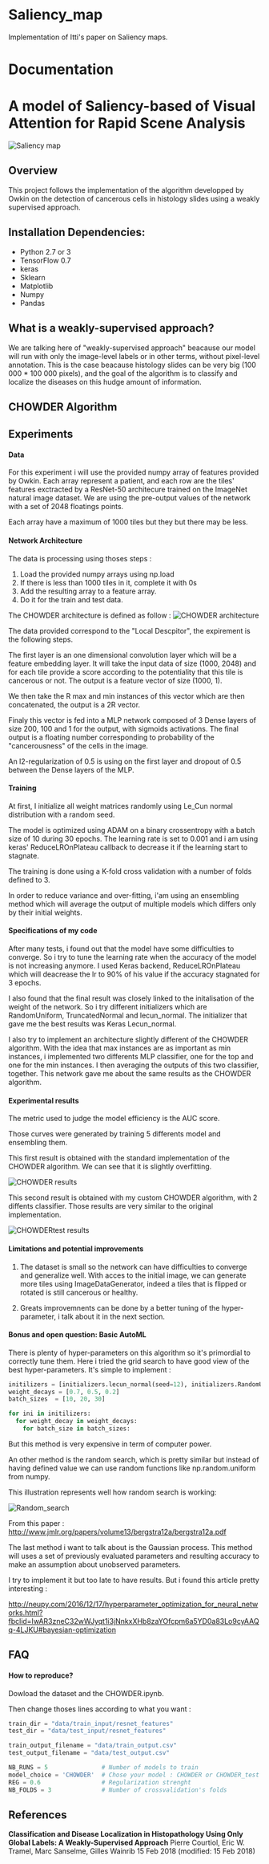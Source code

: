 # Saliency_map
Implementation of Itti's paper on Saliency maps.

# Documentation 

# A model of Saliency-based of Visual Attention for Rapid Scene Analysis


![Saliency map](https://github.com/ThibBac/Saliency_map/blob/master/images/sal.png)

## Overview
This project follows the implementation of the algorithm developped by Owkin on the detection of cancerous cells in histology slides using a weakly supervised approach.

## Installation Dependencies:
* Python 2.7 or 3
* TensorFlow 0.7
* keras
* Sklearn
* Matplotlib
* Numpy
* Pandas

## What is a weakly-supervised approach?

We are talking here of "weakly-supervised approach" beacause our model will run with only the image-level labels or in other terms, without pixel-level annotation. 
This is the case beacause histology slides can be very big (100 000 * 100 000 pixels), and the goal of the algorithm is to classify and localize the diseases on this hudge amount of information.

## CHOWDER Algorithm

## Experiments

#### Data

For this experiment i will use the provided numpy array of features provided by Owkin. 
Each array represent a patient, and each row are the tiles' features exctracted by a ResNet-50 architecure trained on the ImageNet natural image dataset.
We are using the pre-output values of the network with a set of 2048 floatings points.

Each array have a maximum of 1000 tiles but they but there may be less.

#### Network Architecture

The data is processing using thoses steps :

1. Load the provided numpy arrays using np.load
2. If there is less than 1000 tiles in it, complete it with 0s
3. Add the resulting array to a feature array.
4. Do it for the train and test data.


The CHOWDER architecture is defined as follow :
![CHOWDER architecture](https://github.com/ThibBac/Ownkin-s_Homework/blob/master/images/architecture.PNG)

The data provided correspond to the "Local Descpitor", the expirement is the following steps.

The first layer is an one dimensional convolution layer which will be a feature embedding layer. It will take the input data of size (1000, 2048) and for each tile provide a score according to the potentiality that this tile is cancerous or not. The output is a feature vector of size (1000, 1).

We then take the R max and min instances of this vector which are then concatenated, the output is a 2R vector.

Finaly this vector is fed into a MLP network composed of 3 Dense layers of size 200, 100 and 1 for the output, with sigmoids activations.
The final output is a floating number corresponding to probability of the "cancerousness" of the cells in the image.

An l2-regularization of 0.5 is using on the first layer and dropout of 0.5 between the Dense layers of the MLP.


#### Training

At first, I initialize all weight matrices randomly using Le_Cun normal distribution with a random seed.

The model is optimized using ADAM on a binary crossentropy with a batch size of 10 during 30 epochs.
The learning rate is set to 0.001 and i am using keras' ReduceLROnPlateau callback to decrease it if the learning start to stagnate.

The training is done using a K-fold cross validation with a number of folds defined to 3.

In order to reduce variance and over-fitting, i'am using an ensembling method which will average the output of multiple models which differs only by their initial weights.



#### Specifications of my code

After many tests, i found out that the model have some difficulties to converge. So i try to tune the learning rate when the accuracy of the model is not increasing anymore.
I used Keras backend, ReduceLROnPlateau which will deacrease the lr to 90% of his value if the accuracy stagnated for 3 epochs.

I also found that the final result was closely linked to the initalisation of the weight of the network. So i try different initializers which are RandomUniform, TruncatedNormal and lecun_normal. 
The initializer that gave me the best results was Keras Lecun_normal.


I also try to implement an architecture slightly different of the CHOWDER algorithm.
With the idea that max instances are as important as min instances, i implemented two differents MLP classifier, one for the top and one for the min instances.
I then averaging the outputs of this two classifier, together.
This network gave me about the same results as the CHOWDER algorithm.


#### Experimental results

The metric used to judge the model efficiency is the AUC score.

Those curves were generated by training 5 differents model and ensembling them.

This first result is obtained with the standard implementation of the CHOWDER algorithm.
We can see that it is slightly overfitting.

![CHOWDER results](https://github.com/ThibBac/Ownkin-s_Homework/blob/master/images/results1.PNG)


This second result is obtained with my custom CHOWDER algorithm, with 2 diffents classifier.
Those results are very similar to the original implementation.

![CHOWDERtest results](https://github.com/ThibBac/Ownkin-s_Homework/blob/master/images/results2.PNG)


#### Limitations and potential improvements
  
1. The dataset is small so the network can have difficulties to converge and generalize well.
With acces to the initial image, we can generate more tiles using ImageDataGenerator, indeed a tiles that is flipped or rotated is still cancerous or healthy.

2. Greats improvemnents can be done by a better tuning of the hyper-parameter, i talk about it in the next section.



#### Bonus and open question: Basic AutoML

There is plenty of hyper-parameters on this algorithm so it's primordial to correctly tune them.
Here i tried the grid search to have good view of the best hyper-parameters.
It's simple to implement :
```python
initilizers = [initializers.lecun_normal(seed=12), initializers.RandomUniform(minval=-0.05, maxval=0.05, seed=12), initializers.TruncatedNormal(mean=0.0, stddev=0.05, seed=12)]
weight_decays = [0.7, 0.5, 0.2]
batch_sizes  = [10, 20, 30]

for ini in initilizers:
  for weight_decay in weight_decays:
    for batch_size in batch_sizes:
```
But this method is very expensive in term of computer power. 

An other method is the random search, which is pretty similar but instead of having defined value we can use random functions like 
np.random.uniform from numpy.

This illustration represents well how random search is working:

![Random_search](https://github.com/ThibBac/Ownkin-s_Homework/blob/master/images/Random_search.PNG)

From this paper : http://www.jmlr.org/papers/volume13/bergstra12a/bergstra12a.pdf


The last method i want to talk about is the Gaussian process. This method will uses a set of previously evaluated parameters and resulting accuracy to make an assumption about unobserved parameters.

I try to implement it but too late to have results. But i found this article pretty interesting :

http://neupy.com/2016/12/17/hyperparameter_optimization_for_neural_networks.html?fbclid=IwAR3zneC32wWJyqt1i3jNnkxXHb8zaYOfcpm6a5YD0a83Lo9cyAAQq-4LJKU#bayesian-optimization


## FAQ

#### How to reproduce?

Dowload the dataset and the CHOWDER.ipynb.

Then change thoses lines according to what you want :
 
```python
train_dir = "data/train_input/resnet_features"
test_dir = "data/test_input/resnet_features"

train_output_filename = "data/train_output.csv"
test_output_filename = "data/test_output.csv"

NB_RUNS = 5               # Number of models to train
model_choice = 'CHOWDER'  # Chose your model : CHOWDER or CHOWDER_test
REG = 0.6                 # Regularization strenght
NB_FOLDS = 3              # Number of crossvalidation's folds
```

## References

**Classification and Disease Localization in Histopathology Using Only Global Labels: A Weakly-Supervised Approach** 
Pierre Courtiol, Eric W. Tramel, Marc Sanselme, Gilles Wainrib 
15 Feb 2018 (modified: 15 Feb 2018)
